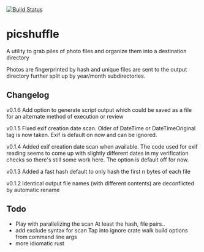 [![Build Status](https://travis-ci.org/digikata/picshuffle.svg?branch=master)](https://travis-ci.org/digikata/picshuffle)

# picshuffle
A utility to grab piles of photo files and organize them into a
destination directory

Photos are fingerprinted by hash and unique files are sent to the
output directory further split up by year/month subdirectories.


## Changelog

v0.1.6
Add option to generate script output which could be saved as a file for
an alternate method of execution or review

v0.1.5
Fixed exif creation date scan. Older of DateTime or DateTimeOriginal tag
is now taken. Exif is default on now and can be ignored.

v0.1.4
Added exif creation date scan when available. The code used for exif
reading seems to come up with slightly different dates in my verification
checks so there's still some work here. The option is default off for now.

v0.1.3
Added a fast hash default to only hash the first n bytes of each file

v0.1.2
Identical output file names (with different contents) are deconflicted by
automatic rename


## Todo
* Play with parallelizing the scan
At least the hash, file pairs..
* add exclude syntax for scan
Tap into ignore crate walk build options from command line args
* more idiomatic rust


